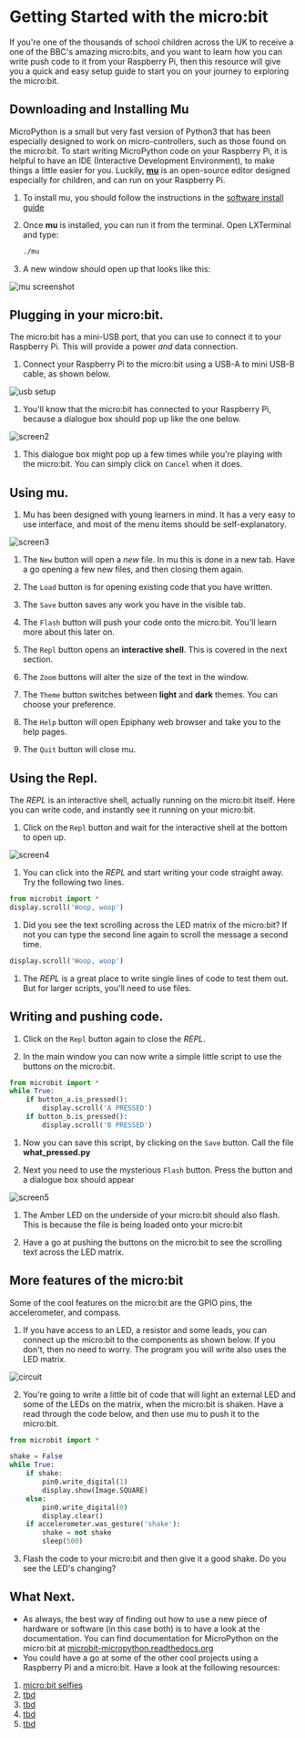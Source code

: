 # Getting Started with the micro:bit

If you're one of the thousands of school children across the UK to receive a one of the BBC's amazing micro:bits, and you want to learn how you can write push code to it from your Raspberry Pi, then this resource will give you a quick and easy setup guide to start you on your journey to exploring the micro:bit.

## Downloading and Installing Mu

MicroPython is a small but very fast version of Python3 that has been especially designed to work on micro-controllers, such as those found on the micro:bit. To start writing MicroPython code on your Raspberry Pi, it is helpful to have an IDE (Interactive Development Environment), to make things a little easier for you. Luckily, **[mu](https://github.com/ntoll/mu)** is an open-source editor designed especially for children, and can run on your Raspberry Pi.

1. To install mu, you should follow the instructions in the [software install guide](software.md)

1. Once **mu** is installed, you can run it from the terminal. Open LXTerminal and type:

    ```bash
    ./mu
    ```

1. A new window should open up that looks like this:

![mu screenshot](images/screen1.png)

## Plugging in your micro:bit.

The micro:bit has a mini-USB port, that you can use to connect it to your Raspberry Pi. This will provide a power *and* data connection.

1. Connect your Raspberry Pi to the micro:bit using a USB-A to mini USB-B cable, as shown below.

![usb setup](images/usb.jpg)

1. You'll know that the micro:bit has connected to your Raspberry Pi, because a dialogue box should pop up like the one below.

![screen2](images/screen2.png)

1. This dialogue box might pop up a few times while you're playing with the micro:bit. You can simply click on `Cancel` when it does.

## Using mu.

1. Mu has been designed with young learners in mind. It has a very easy to use interface, and most of the menu items should be self-explanatory.

![screen3](images/screen3.png)

1. The `New` button will open a *new* file. In mu this is done in a new tab. Have a go opening a few new files, and then closing them again.

1. The `Load` button is for opening existing code that you have written.

1. The `Save` button saves any work you have in the visible tab.

1. The `Flash` button will push your code onto the micro:bit. You'll learn more about this later on.

1. The `Repl` button opens an **interactive shell**. This is covered in the next section.

1. The `Zoom` buttons will alter the size of the text in the window.

1. The `Theme` button switches between **light** and **dark** themes. You can choose your preference.

1. The `Help` button will open Epiphany web browser and take you to the help pages.

1. The `Quit` button will close mu.

## Using the Repl.

The *REPL* is an interactive shell, actually running on the micro:bit itself. Here you can write code, and instantly see it running on your micro:bit.

1. Click on the `Repl` button and wait for the interactive shell at the bottom to open up.

![screen4](images/screen4.png)

1. You can click into the *REPL* and start writing your code straight away. Try the following two lines.

```python
from microbit import *
display.scroll('Woop, woop')
```

1. Did you see the text scrolling across the LED matrix of the micro:bit? If not you can type the second line again to scroll the message a second time.

```python
display.scroll('Woop, woop')
```

1. The *REPL* is a great place to write single lines of code to test them out. But for larger scripts, you'll need to use files.

## Writing and pushing code. ##

1. Click on the `Repl` button again to close the *REPL*.

1. In the main window you can now write a simple little script to use the buttons on the micro:bit.

```python
from microbit import *
while True:
	if button_a.is_pressed():
		display.scroll('A PRESSED')
	if button_b.is_pressed():
		display.scroll('B PRESSED')
```

1. Now you can save this script, by clicking on the `Save` button. Call the file **what_pressed.py**

1. Next you need to use the mysterious `Flash` button. Press the button and a dialogue box should appear

![screen5](images/screen5.png)

1. The Amber LED on the underside of your micro:bit should also flash. This is because the file is being loaded onto your micro:bit

1. Have a go at pushing the buttons on the micro:bit to see the scrolling text across the LED matrix.

## More features of the micro:bit

Some of the cool features on the micro:bit are the GPIO pins, the accelerometer, and compass.

1. If you have access to an LED, a resistor and some leads, you can connect up the micro:bit to the components as shown below. If you don't, then no need to worry. The program you will write also uses the LED matrix.

![circuit](images/circuit.png)

2. You're going to write a little bit of code that will light an external LED and some of the LEDs on the matrix, when the micro:bit is shaken. Have a read through the code below, and then use mu to push it to the micro:bit.

```python
from microbit import *

shake = False
while True:
    if shake:
        pin0.write_digital(1)
        display.show(Image.SQUARE)
    else:
        pin0.write_digital(0)
        display.clear()
    if accelerometer.was_gesture('shake'):
        shake = not shake
        sleep(500)
```

3. Flash the code to your micro:bit and then give it a good shake. Do you see the LED's changing?

## What Next.

- As always, the best way of finding out how to use a new piece of hardware or software (in this case both) is to have a look at the documentation. You can find documentation for MicroPython on the micro:bit at [microbit-micropython.readthedocs.org](https://microbit-micropython.readthedocs.org/en/latest/)
- You could have a go at some of the other cool projects using a Raspberry Pi and a micro:bit. Have a look at the following resources:
1. [micro:bit selfies](https://www.raspberrypi.org/learning/microbit-selfies)
2. [tbd](tbd)
2. [tbd](tbd)
2. [tbd](tbd)
2. [tbd](tbd)
